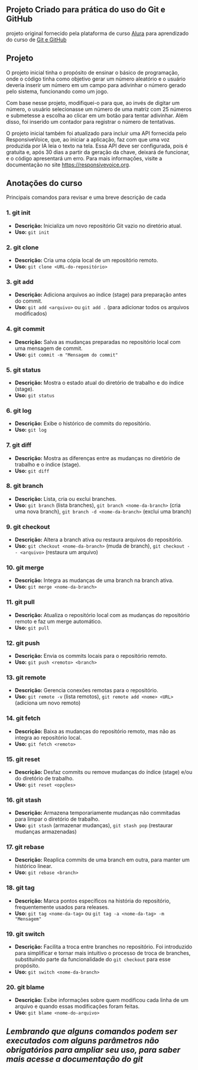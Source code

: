 ## Projeto Criado para prática do uso do Git e GitHub

projeto original fornecido pela plataforma de curso <a href="https://cursos.alura.com.br">Alura</a> para aprendizado do curso de <a href="https://cursos.alura.com.br/course/git-github-dominando-controle-versao-codigo">Git e GitHub</a> 

## Projeto

O projeto inicial tinha o propósito de ensinar o básico de programação, onde o código tinha como objetivo gerar um número aleatório e o usuário deveria inserir um número
em um campo para adivinhar o número gerado pelo sistema, funcionando como um jogo.

Com base nesse projeto, modifiquei-o para que, ao invés de digitar um número, o usuário selecionasse um número de uma matriz com 25 números e submetesse a escolha ao 
clicar em um botão para tentar adivinhar. Além disso, foi inserido um contador para registrar o número de tentativas.

O projeto inicial também foi atualizado para incluir uma API fornecida pelo ResponsiveVoice, que, ao iniciar a aplicação, faz com que uma voz produzida por IA leia o
texto na tela. Essa API deve ser configurada, pois é gratuita e, após 30 dias a partir da geração da chave, deixará de funcionar, e o código apresentará um erro. 
Para mais informações, visite a documentação no site https://responsivevoice.org.

## Anotações do curso

Principais comandos para revisar e uma breve descrição de cada

### **1. git init**
- **Descrição:** Inicializa um novo repositório Git vazio no diretório atual.
- **Uso:** `git init`

### **2. git clone**
- **Descrição:** Cria uma cópia local de um repositório remoto.
- **Uso:** `git clone <URL-do-repositório>`

### **3. git add**
- **Descrição:** Adiciona arquivos ao índice (stage) para preparação antes do commit.
- **Uso:** `git add <arquivo>` ou `git add .` (para adicionar todos os arquivos modificados)

### **4. git commit**
- **Descrição:** Salva as mudanças preparadas no repositório local com uma mensagem de commit.
- **Uso:** `git commit -m "Mensagem do commit"`

### **5. git status**
- **Descrição:** Mostra o estado atual do diretório de trabalho e do índice (stage).
- **Uso:** `git status`

### **6. git log**
- **Descrição:** Exibe o histórico de commits do repositório.
- **Uso:** `git log`

### **7. git diff**
- **Descrição:** Mostra as diferenças entre as mudanças no diretório de trabalho e o índice (stage).
- **Uso:** `git diff`

### **8. git branch**
- **Descrição:** Lista, cria ou exclui branches.
- **Uso:** `git branch` (lista branches), `git branch <nome-da-branch>` (cria uma nova branch), `git branch -d <nome-da-branch>` (exclui uma branch)

### **9. git checkout**
- **Descrição:** Altera a branch ativa ou restaura arquivos do repositório.
- **Uso:** `git checkout <nome-da-branch>` (muda de branch), `git checkout -- <arquivo>` (restaura um arquivo)

### **10. git merge**
- **Descrição:** Integra as mudanças de uma branch na branch ativa.
- **Uso:** `git merge <nome-da-branch>`

### **11. git pull**
- **Descrição:** Atualiza o repositório local com as mudanças do repositório remoto e faz um merge automático.
- **Uso:** `git pull`

### **12. git push**
- **Descrição:** Envia os commits locais para o repositório remoto.
- **Uso:** `git push <remoto> <branch>`

### **13. git remote**
- **Descrição:** Gerencia conexões remotas para o repositório.
- **Uso:** `git remote -v` (lista remotos), `git remote add <nome> <URL>` (adiciona um novo remoto)

### **14. git fetch**
- **Descrição:** Baixa as mudanças do repositório remoto, mas não as integra ao repositório local.
- **Uso:** `git fetch <remoto>`

### **15. git reset**
- **Descrição:** Desfaz commits ou remove mudanças do índice (stage) e/ou do diretório de trabalho.
- **Uso:** `git reset <opções>`

### **16. git stash**
- **Descrição:** Armazena temporariamente mudanças não commitadas para limpar o diretório de trabalho.
- **Uso:** `git stash` (armazenar mudanças), `git stash pop` (restaurar mudanças armazenadas)

### **17. git rebase**
- **Descrição:** Reaplica commits de uma branch em outra, para manter um histórico linear.
- **Uso:** `git rebase <branch>`

### **18. git tag**
- **Descrição:** Marca pontos específicos na história do repositório, frequentemente usados para releases.
- **Uso:** `git tag <nome-da-tag>` ou `git tag -a <nome-da-tag> -m "Mensagem"`

### **19. git switch**
- **Descrição:** Facilita a troca entre branches no repositório. Foi introduzido para simplificar e tornar mais intuitivo o processo de troca de branches, substituindo parte da funcionalidade do `git checkout` para esse propósito.
- **Uso:** `git switch <nome-da-branch>`

### **20. git blame**
- **Descrição:** Exibe informações sobre quem modificou cada linha de um arquivo e quando essas modificações foram feitas.
- **Uso:** `git blame <nome-do-arquivo>`
  

## *Lembrando que alguns comandos podem ser executados com alguns parâmetros não obrigatórios para ampliar seu uso, para saber mais acesse a documentação do git*
